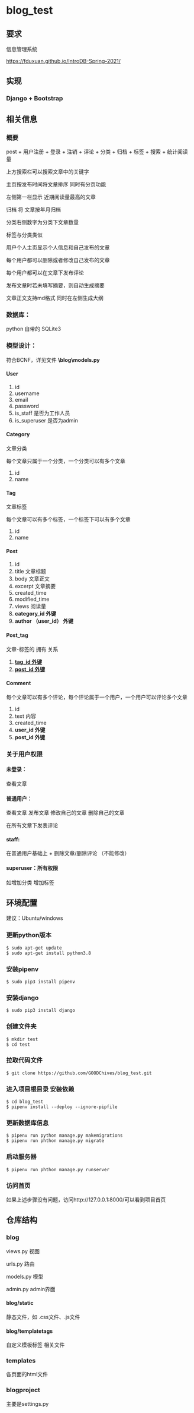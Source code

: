 # blog_test

## 要求

信息管理系统

https://fduxuan.github.io/IntroDB-Spring-2021/

## 实现

### Django + Bootstrap

## 相关信息

### 概要

post + 用户注册 + 登录 + 注销 + 评论 + 分类 + 归档 + 标签 + 搜索 + 统计阅读量

上方搜索栏可以搜索文章中的关键字

主页按发布时间将文章排序 同时有分页功能

左侧第一栏显示 近期阅读量最高的文章

归档 将 文章按年月归档

分类右侧数字为分类下文章数量

标签与分类类似

用户个人主页显示个人信息和自己发布的文章

每个用户都可以删除或者修改自己发布的文章 

每个用户都可以在文章下发布评论

发布文章时若未填写摘要，则自动生成摘要

文章正文支持md格式 同时在左侧生成大纲

### 数据库：

python 自带的 SQLite3

### 模型设计：

符合BCNF，详见文件   **\blog\models.py**

#### User

1. id
2. username
3. email
4. password
5. is_staff                   是否为工作人员
6. is_superuser          是否为admin

#### Category

文章分类

每个文章只属于一个分类，一个分类可以有多个文章

1. id
2. name

#### Tag

文章标签

每个文章可以有多个标签，一个标签下可以有多个文章

1. id
2. name

#### Post

1. id
2. title 文章标题
3. body 文章正文
4. excerpt 文章摘要
5. created_time
6. modified_time
7. views 阅读量
8. **category_id  外键**
9. **author  （user_id） 外键**

#### Post_tag

文章-标签的 拥有 关系

1. <u>**tag_id 外键**</u>
2. <u>**post_id 外键**</u>

#### Comment

每个文章可以有多个评论，每个评论属于一个用户，一个用户可以评论多个文章

1. id
2. text 内容
3. created_time
4. **user_id 外键**
5. **post_id 外键**

### 关于用户权限

#### 未登录：

查看文章

#### 普通用户：

查看文章  发布文章 修改自己的文章 删除自己的文章

在所有文章下发表评论

#### staff:

在普通用户基础上 + 删除文章/删除评论  （不能修改）

#### superuser：所有权限

如增加分类 增加标签



### 

## 环境配置

建议：Ubuntu/windows

### 更新python版本

```shell
$ sudo apt-get update
$ sudo apt-get install python3.8
```

### 安装pipenv

```shell
$ sudo pip3 install pipenv
```

### 安装django

```shell
$ sudo pip3 install django
```

### 创建文件夹

```shell
$ mkdir test
$ cd test
```

### 拉取代码文件

```shell
$ git clone https://github.com/GOODChives/blog_test.git
```

### 进入项目根目录 安装依赖

```shell
$ cd blog_test
$ pipenv install --deploy --ignore-pipfile
```

### 更新数据库信息

```shell
$ pipenv run python manage.py makemigrations
$ pipenv run phthon manage.py migrate
```

### 启动服务器

```shell
$ pipenv run phthon manage.py runserver
```

### 访问首页

如果上述步骤没有问题，访问http://127.0.0.1:8000/可以看到项目首页

## 仓库结构

### blog

views.py  视图

urls.py 路由

models.py 模型

admin.py    admin界面

#### blog/static 

静态文件，如 .css文件、.js文件

#### blog/templatetags

自定义模板标签 相关文件

### templates

各页面的html文件

### blogproject

主要是settings.py